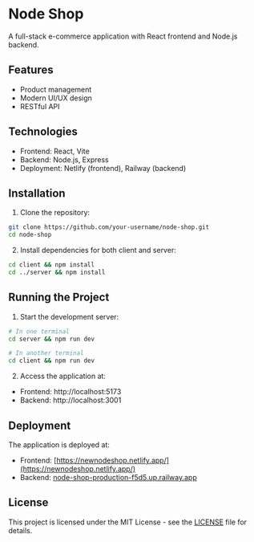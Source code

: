 # Node Shop

A full-stack e-commerce application with React frontend and Node.js backend.

## Features
- Product management
- Modern UI/UX design
- RESTful API

## Technologies
- Frontend: React, Vite
- Backend: Node.js, Express
- Deployment: Netlify (frontend), Railway (backend)

## Installation

1. Clone the repository:
```bash
git clone https://github.com/your-username/node-shop.git
cd node-shop
```

2. Install dependencies for both client and server:
```bash
cd client && npm install
cd ../server && npm install
```

## Running the Project

1. Start the development server:
```bash
# In one terminal
cd server && npm run dev

# In another terminal
cd client && npm run dev
```

2. Access the application at:
- Frontend: http://localhost:5173
- Backend: http://localhost:3001

## Deployment

The application is deployed at:
- Frontend: [https://newnodeshop.netlify.app/](https://newnodeshop.netlify.app/)
- Backend: [node-shop-production-f5d5.up.railway.app](node-shop-production-f5d5.up.railway.app)

## License

This project is licensed under the MIT License - see the [LICENSE](LICENSE) file for details.
